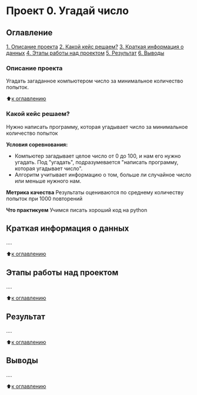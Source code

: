 # Проект 0. Угадай число

## Оглавление
[1. Описание проекта](https://github.com/IvashkoYuriy/SC_DSPR/tree/main/project_0/README.md#Описание-проекта)
[2. Какой кейс решаем?](https://github.com/IvashkoYuriy/SC_DSPR/tree/main/project_0/README.md#Какой-кейс-решаем)
[3. Краткая информация о данных](https://github.com/IvashkoYuriy/SC_DSPR/tree/main/project_0/README.md#Краткая-информация-о-данных)
[4. Этапы работы над проектом](https://github.com/IvashkoYuriy/SC_DSPR/tree/main/project_0/README.md#Этапы-работы-над-проектом)
[5. Результат](https://github.com/IvashkoYuriy/SC_DSPR/tree/main/project_0/README.md#Результат)
[6. Выводы](https://github.com/IvashkoYuriy/SC_DSPR/tree/main/project_0/README.md#Выводы)

### Описание проекта
Угадать загаданное компьютером число за минимальное количество попыток.

:arrow_up:[к оглавлению](https://github.com/IvashkoYuriy/SC_DSPR/tree/main/project_0/README.md#Оглавление)


### Какой кейс решаем?
Нужно написать программу, которая угадывает число за минимальное количество попыток

**Условия соревнования:**
- Компьютер загадывает целое число от 0 до 100, и нам его нужно угадать. Под "угадать", подразумевается "написать программу, которая угадывает число".
- Алгоритм учитывает информацию о том, больше ли случайное число или меньше нужного нам.

**Метрика качества**
Результаты оцениваются по среднему количеству попыток при 1000 повторений

**Что практикуем**
Учимся писать хороший код на python


## Краткая информация о данных
....

:arrow_up:[к оглавлению](https://github.com/IvashkoYuriy/SC_DSPR/tree/main/project_0/README.md#Оглавление)


## Этапы работы над проектом
....

:arrow_up:[к оглавлению](https://github.com/IvashkoYuriy/SC_DSPR/tree/main/project_0/README.md#Оглавление)


## Результат
....

:arrow_up:[к оглавлению](https://github.com/IvashkoYuriy/SC_DSPR/tree/main/project_0/README.md#Оглавление)


## Выводы
....

:arrow_up:[к оглавлению](https://github.com/IvashkoYuriy/SC_DSPR/tree/main/project_0/README.md#Оглавление)